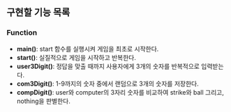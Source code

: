 ## 구현할 기능 목록
### Function
* **main()**: start 함수를 실행시켜 게임을 최초로 시작한다.
* **start()**: 실질적으로 게임을 시작하고 반복한다.
* **user3Digit()**: 정답을 맞출 때까지 사용자에게 3개의 숫자를 반복적으로 입력받는다.
* **com3Digit()**: 1-9까지의 숫자 중에서 랜덤으로 3개의 숫자를 저장한다. 
* **compDigit()**: user와 computer의 3자리 숫자를 비교하여 strike와 ball 그리고, nothing을 판별한다. 



